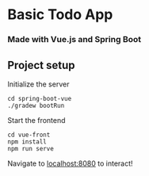 # Basic Todo App
### Made with Vue.js and Spring Boot

## Project setup
Initialize the server
```
cd spring-boot-vue
./gradew bootRun
```
Start the frontend
```
cd vue-front
npm install
npm run serve
```
Navigate to [localhost:8080](http://localhost:8080) to interact!
